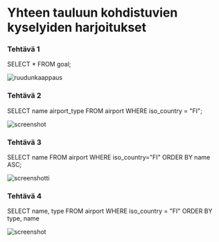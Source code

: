 # Yhteen tauluun kohdistuvien kyselyiden harjoitukset

### Tehtävä 1

SELECT * FROM goal;

![ruudunkaappaus](https://i.imgur.com/tFme2Yk.png)

### Tehtävä 2

SELECT name airport_type FROM airport WHERE iso_country = "FI";

![screenshot](https://i.imgur.com/DStKQ15.png)

### Tehtävä 3

SELECT name FROM airport WHERE iso_country="FI" ORDER BY name ASC;

![screenshotti](https://imgur.com/a3271731-5b7d-47ca-8ca4-f94ae54f6195)

### Tehtävä 4

SELECT name, type FROM airport WHERE iso_country = "FI" ORDER BY type, name

![screenshot](https://imgur.com/b2d94b8c-9c05-4bbd-873e-f96ce4725d8f)
